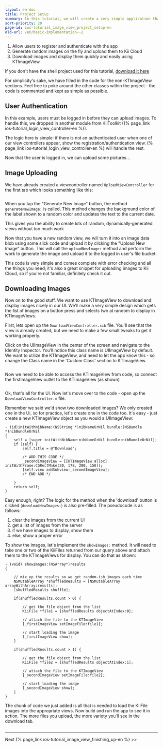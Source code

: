 ```yaml
---
layout: en-doc
title: Project Setup
summary: In this tutorial, we will create a very simple application that does the following.
sort-priority: 20
page-id: ios-tutorial_image_view_project_setup-en
old-url: /en/basic-implementation--2
---
```

1. Allow users to register and authenticate with the app
2. Generate random images on the fly and upload them to Kii Cloud
3. Download images and display them quickly and easily using KTImageView

If you don't have the shell project used for this tutorial,
[download it here](http://blog.kii.com/downloads/KTImageView/KTImageViewSample-Stubbed.zip)

For simplicity's sake, we have filled in the code for the non-KTImageView
sections. Feel free to poke around the other classes within the project - the
code is commented and kept as simple as possible.


## User Authentication

In this example, users must be logged in before they can upload images. To
handle this, we dropped in another module from KiiToolkit
({% page_link ios-tutorial_login_view_controller-en %}).

The logic here is simple: if there is not an authenticated user when one of our
view controllers appear, show the registration/authentication view.
{% page_link ios-tutorial_login_view_controller-en %}
will handle the rest.

Now that the user is logged in, we can upload some pictures...


## Image Uploading

We have already created a viewcontroller named `UploadViewController` for the
first tab which looks something like this:

<p align="center"><img src="01.png" alt="" style="border:0;" /></p>

When you tap the "Generate New Image" button, the method `generateNewImage:` is
called. This method changes the background color of the label shown to a random
color and updates the text to the current date.

This gives you the ability to create lots of random, dynamically-generated
views without too much work

Now that you have a new random view, we will turn it into an image data blob
using some slick code and upload it by clicking the "Upload New Image" button.
This will call the `uploadNewImage:` method and perform the work to generate the
image and upload it to the logged in user's file bucket.

This code is very simple and comes complete with error checking and all the
things you need; it's also a great snippet for uploading images to Kii Cloud,
so if you're not familiar, definitely check it out.


## Downloading Images

Now on to the good stuff. We want to use KTImageView to download and display
images nicely in our UI. We'll make a very simple design which gets the list of
images on a button press and selects two at random to display in KTImageViews.

First, lets open up the `DownloadViewController.xib` file. You'll see that the
view is already created, but we need to make a few small tweaks to get it
working properly.

Click on the UIImageView in the center of the screen and navigate to the
Identity Inspector. You'll notice this class name is UIImageView by default. We
want to utilize the KTImageView, and need to let the app know this - so change
the Class name in the 'Custom Class' section to KTImageView.

<p align="center"><img src="02.png" alt="" style="border:0;" /></p>

Now we need to be able to access the KTImageView from code, so connect the firstImageView outlet to the KTImageView (as shown)

<p align="center"><img src="03.png" alt="" style="border:0;" /></p>

Ok, that's all for the UI. Now let's move over to the code - open up the
`DownloadViewController.m` file.

Remember we said we'd show two downloaded images? We only created one in the
UI, so for practice, let's create one in the code too. It's easy - just create
a new KTImageView object as you would a UIImageView:

```objc
- (id)initWithNibName:(NSString *)nibNameOrNil bundle:(NSBundle *)nibBundleOrNil
{
    self = [super initWithNibName:nibNameOrNil bundle:nibBundleOrNil];
    if (self) {
        self.title = @"Download";
        
        /* ADD THIS CODE */
        _secondImageView = [[KTImageView alloc] initWithFrame:CGRectMake(20, 178, 280, 150)];
        [self.view addSubview:_secondImageView];
        /* END ADD */
        
    }
    return self;
}
```

Easy enough, right? The logic for the method when the 'download' button is
clicked (`downloadNewImages:`) is also pre-filled.  The pseudocode is as
follows:

1. clear the images from the current UI
2. get a list of images from the server
3. if we have images to display, show them
4. else, show a proper error

To show the images, let's implement the `showImages:` method. It will need to
take one or two of the KiiFiles returned from our query above and attach them
to the KTImageViews for display. You can do that as shown:

```objc
- (void) showImages:(NSArray*)results
{
    
    // mix up the results so we get random-ish images each time
    NSMutableArray *shuffledResults = [NSMutableArray arrayWithArray:results];
    [shuffledResults shuffle];

    if(shuffledResults.count > 0) {
        
        // get the file object from the list
        KiiFile *file1 = [shuffledResults objectAtIndex:0];
        
        // attach the file to the KTImageView
        [_firstImageView setImageFile:file1];
        
        // start loading the image
        [_firstImageView show];
    }
    
    if(shuffledResults.count > 1) {
        
        // get the file object from the list
        KiiFile *file2 = [shuffledResults objectAtIndex:1];

        // attach the file to the KTImageView
        [_secondImageView setImageFile:file2];

        // start loading the image
        [_secondImageView show];
    }
}
```

The chunk of code we just added is all that is needed to load the KiiFile
images into the appropriate views. Now build and run the app to see it in
action. The more files you upload, the more variety you'll see in the download
tab.

<p align="center"><img src="04.png" alt="" style="border:0;" /></p>

----

Next {% page_link ios-tutorial_image_view_finishing_up-en %} &gt;&gt;
